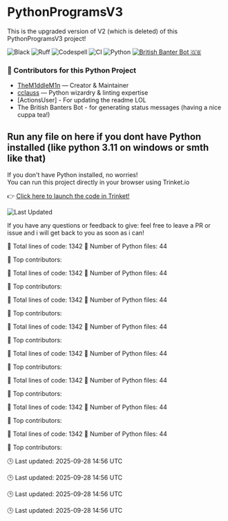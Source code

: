 # PythonProgramsV3

This is the upgraded version of V2 (which is deleted) of this PythonProgramsV3 project!

![Black](https://img.shields.io/badge/code%20style-black-000000.svg)
![Ruff](https://img.shields.io/badge/linter-ruff-purple)
![Codespell](https://img.shields.io/badge/spellcheck-codespell-green)
![CI](https://github.com/ModuleMaster64/PythonProgramsV3/actions/workflows/ci.yml/badge.svg)
![Python](https://img.shields.io/badge/python-3.11+-brightgreen?logo=python&style=for-the-badge)
[![British Banter Bot 🇬🇧](https://github.com/ModuleMaster64/PythonProgramsV3/actions/workflows/british-bot.yml/badge.svg)](https://github.com/ModuleMaster64/PythonProgramsV3/actions/workflows/british-bot.yml)

### 👥 Contributors for this Python Project

- [TheM1ddleM1n](https://github.com/TheM1ddleM1n) — Creator & Maintainer  
- [cclauss](https://github.com/cclauss) — Python wizardry & linting expertise
- [ActionsUser] - For updating the readme LOL
- The British Banters Bot - for generating status messages (having a nice cuppa tea!)

## Run any file on here if you dont have Python installed (like python 3.11 on windows or smth like that)

If you don't have Python installed, no worries!  
You can run this project directly in your browser using Trinket.io

👉 [Click here to launch the code in Trinket!](https://trinket.io/python3)

![Last Updated](https://img.shields.io/github/last-commit/TheM1ddleM1n/PythonProgramsV3?style=flat-square&color=brightgreen)

If you have any questions or feedback to give: feel free to leave a PR or issue and i will get back to you as soon as i can!

<!-- STATS:START -->
📄 Total lines of code: 1342
🐍 Number of Python files: 44

🔢 Top contributors:

<!-- STATS:START -->
📄 Total lines of code: 1342
🐍 Number of Python files: 44

🔢 Top contributors:

<!-- STATS:END -->
<!-- STATS:START -->
📄 Total lines of code: 1342
🐍 Number of Python files: 44

🔢 Top contributors:

<!-- STATS:START -->
📄 Total lines of code: 1342
🐍 Number of Python files: 44

🔢 Top contributors:

<!-- STATS:START -->
📄 Total lines of code: 1342
🐍 Number of Python files: 44

🔢 Top contributors:

<!-- STATS:START -->
📄 Total lines of code: 1342
🐍 Number of Python files: 44

🔢 Top contributors:

<!-- STATS:START -->
📄 Total lines of code: 1342
🐍 Number of Python files: 44

🔢 Top contributors:

<!-- STATS:START -->
📄 Total lines of code: 1342
🐍 Number of Python files: 44

🔢 Top contributors:

<!-- UPDATED:START -->
🕒 Last updated: 2025-09-28 14:56 UTC
<!-- UPDATED:START -->
🕒 Last updated: 2025-09-28 14:56 UTC
<!-- UPDATED:END -->
<!-- UPDATED:START -->
🕒 Last updated: 2025-09-28 14:56 UTC
<!-- UPDATED:START -->
🕒 Last updated: 2025-09-28 14:56 UTC
